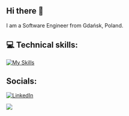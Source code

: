 ## Hi there 👋
I am a Software Engineer from Gdańsk, Poland.
## :computer: Technical skills:
[![My Skills](https://skillicons.dev/icons?i=java,spring,angular,docker,kafka,postgres)](https://skillicons.dev)

## Socials:
[![LinkedIn](https://img.shields.io/badge/LinkedIn-%230077B5.svg?logo=linkedin&logoColor=white)](https://www.linkedin.com/in/milosz-chrzaszcz/)

![](https://komarev.com/ghpvc/?username=milchr&color=lightgrey)

<!--
**milchr/milchr** is a ✨ _special_ ✨ repository because its `README.md` (this file) appears on your GitHub profile.

Here are some ideas to get you started:

- 🔭 I’m currently working on ...
- 🌱 I’m currently learning ...
- 👯 I’m looking to collaborate on ...
- 🤔 I’m looking for help with ...
- 💬 Ask me about ...
- 📫 How to reach me: ...
- 😄 Pronouns: ...
- ⚡ Fun fact: ...
-->
